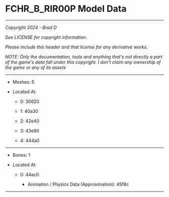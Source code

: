 # FCHR_B_RIR00P Model Data

---

*Copyright 2024 - Brad D*

*See LICENSE for copyright information.*

*Please include this header and that license for any derivative works.*

*NOTE: Only the documentation, tools and anything that's not directly a part of the game's data fall under this copyright. I don't claim any ownership of the game or any of its assets*

---

* Meshes: 5

* Located At:

  * 0: 30620

  * 1: 40a30

  * 2: 42e40

  * 3: 43e90

  * 4: 444a0

---

* Bones: 1

* Located At:

  * 0: 44ac0

    * Animation / Physics Data (Approximation): 45f8c

---

